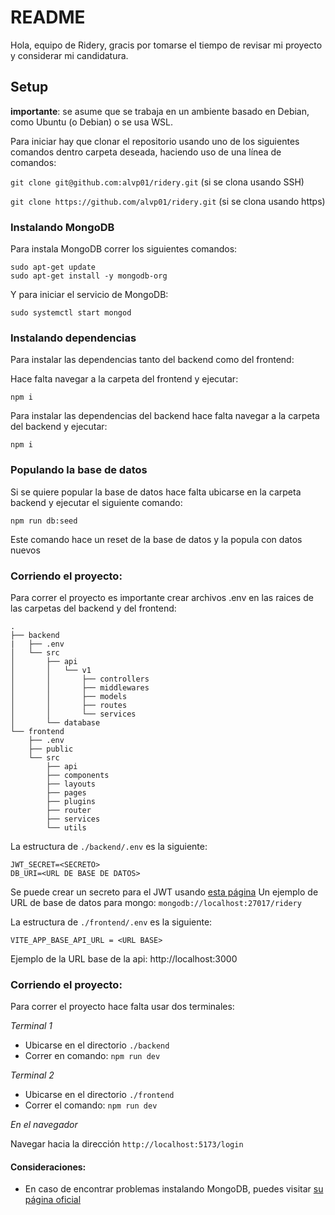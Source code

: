 # README

Hola, equipo de Ridery, gracis por tomarse el tiempo de revisar mi proyecto y considerar mi candidatura.

## Setup

**importante**: se asume que se trabaja en un ambiente basado en Debian, como Ubuntu (o Debian) o se usa WSL.

Para iniciar hay que clonar el repositorio usando uno de los siguientes comandos dentro carpeta deseada, haciendo uso de una línea de comandos:

`git clone git@github.com:alvp01/ridery.git` (si se clona usando SSH)

`git clone https://github.com/alvp01/ridery.git` (si se clona usando https)

### Instalando MongoDB

Para instala MongoDB correr los siguientes comandos:

````
sudo apt-get update
sudo apt-get install -y mongodb-org
````

Y para iniciar el servicio de MongoDB:

`sudo systemctl start mongod
`

### Instalando dependencias

Para instalar las dependencias tanto del backend como del frontend:

Hace falta navegar a la carpeta del frontend y ejecutar:

`npm i`

Para instalar las dependencias del backend hace falta navegar a la carpeta del backend y ejecutar:

`npm i`

### Populando la base de datos

Si se quiere popular la base de datos hace falta ubicarse en la carpeta backend y ejecutar el siguiente comando:

`npm run db:seed`

Este comando hace un reset de la base de datos y la popula con datos nuevos

### Corriendo el proyecto:

Para correr el proyecto es importante crear archivos .env en las raices de las carpetas del backend y del frontend:

````
.
├── backend
|   ├── .env
│   └── src
│       ├── api
│       │   └── v1
│       │       ├── controllers
│       │       ├── middlewares
│       │       ├── models
│       │       ├── routes
│       │       └── services
│       └── database
└── frontend
    ├── .env
    ├── public
    └── src
        ├── api
        ├── components
        ├── layouts
        ├── pages
        ├── plugins
        ├── router
        ├── services
        └── utils
````

La estructura de `./backend/.env` es la siguiente:

````
JWT_SECRET=<SECRETO>
DB_URI=<URL DE BASE DE DATOS> 
````
Se puede crear un secreto para el JWT usando [esta página](https://jwtsecret.com/generate)
Un ejemplo de URL de base de datos para mongo: `mongodb://localhost:27017/ridery`

La estructura de `./frontend/.env` es la siguiente:

````
VITE_APP_BASE_API_URL = <URL BASE>
````

Ejemplo de la URL base de la api: http://localhost:3000

### Corriendo el proyecto:

Para correr el proyecto hace falta usar dos terminales:

*Terminal 1*

- Ubicarse en el directorio `./backend`
- Correr en comando: `npm run dev`

*Terminal 2*

- Ubicarse en el directorio `./frontend`
- Correr el comando: `npm run dev`

*En el navegador*

Navegar hacia la dirección `http://localhost:5173/login`

#### Consideraciones:

- En caso de encontrar problemas instalando MongoDB, puedes visitar [su página oficial](https://www.mongodb.com/docs/manual/installation/)
